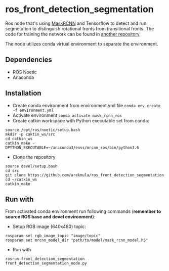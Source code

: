 # ros_front_detection_segmentation
Ros node that's using [MaskRCNN](https://github.com/matterport/Mask_RCNN) and Tensorflow to detect and run segmetation to distinguish rotational fronts from transitional fronts.
The code for training the network can be found in [another repository](https://github.com/arekmula/mrcnn_instance_segmentation)

The node utilizes conda virtual environment to separate the environment.
## Dependencies
- ROS Noetic
- Anaconda

## Installation
- Create conda environment from environment.yml file `conda env create -f environment.yml`
- Activate environment `conda activate mask_rcnn_ros`
- Create catkin workspace with Python executable set from conda:
```
source /opt/ros/noetic/setup.bash
mkdir -p caktin_ws/src
cd catkin_ws
catkin_make -DPYTHON_EXECUTABLE=~/anaconda3/envs/mrcnn_ros/bin/python3.6
```
- Clone the repository
```
source devel/setup.bash
cd src
git clone https://github.com/arekmula/ros_front_detection_segmentation
cd ~/catkin_ws
catkin_make
```


## Run with

From activated conda environment run following commands (**remember to source ROS base and devel environment**):
- Setup RGB image (640x480) topic:
```
rosparam set rgb_image_topic "image/topic"
rosparam set mrcnn_model_dir "path/to/model/mask_rcnn_model.h5"
```

- Run with
```
rosrun front_detection_segmentation front_detection_segmentation_node.py 
```